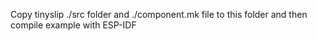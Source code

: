 Copy tinyslip ./src folder and ./component.mk file to this folder
and then compile example with ESP-IDF
